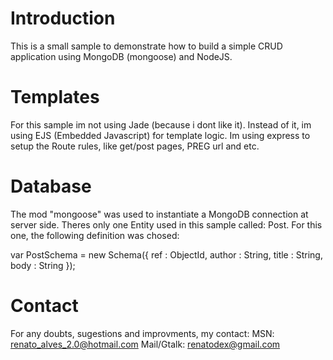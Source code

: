 # Introduction

This is a small sample to demonstrate how to build a simple CRUD application using MongoDB (mongoose) and NodeJS.

# Templates

For this sample im not using Jade (because i dont like it). Instead of it, im using EJS (Embedded Javascript) for template logic.
Im using express to setup the Route rules, like get/post pages, PREG url and etc.

# Database

The mod "mongoose" was used to instantiate a MongoDB connection at server side.
Theres only one Entity used in this sample called: Post.
For this one, the following definition was chosed:

var PostSchema = new Schema({
  ref     : ObjectId,
  author    : String,
  title     : String, 
  body      : String
});

# Contact

For any doubts, sugestions and improvments, my contact:
MSN: renato_alves_2.0@hotmail.com
Mail/Gtalk: renatodex@gmail.com
